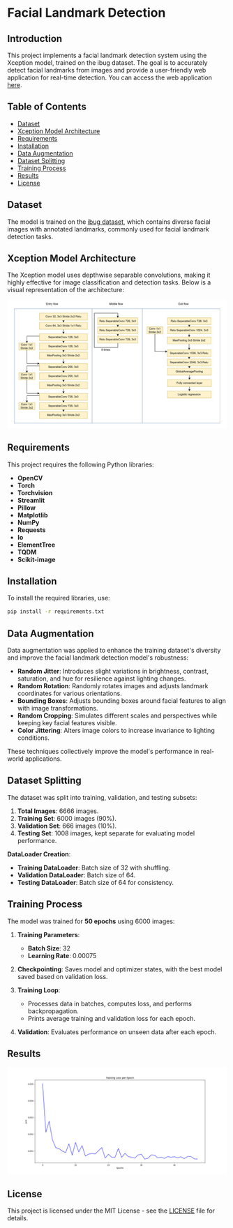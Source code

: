 # Facial Landmark Detection


## Introduction
This project implements a facial landmark detection system using the Xception model, trained on the ibug dataset. The goal is to accurately detect facial landmarks from images and provide a user-friendly web application for real-time detection. You can access the web application [here](http://digitrecognizerr.streamlit.app/).


## Table of Contents
- [Dataset](#dataset)
- [Xception Model Architecture](#xception-model-architecture)
- [Requirements](#requirements)
- [Installation](#installation)
- [Data Augmentation](#data-augmentation)
- [Dataset Splitting](#dataset-splitting)
- [Training Process](#training-process)
- [Results](#results)
- [License](#license)

## Dataset
The model is trained on the [ibug dataset](https://www.kaggle.com/datasets/toxicloser/ibug-300w-large-face-landmark-dataset), which contains diverse facial images with annotated landmarks, commonly used for facial landmark detection tasks.

## Xception Model Architecture
The Xception model uses depthwise separable convolutions, making it highly effective for image classification and detection tasks. Below is a visual representation of the architecture:

![Xception Model Architecture](https://github.com/Luytheti/Facial_Landmarks_Detection/blob/main/Images/xception-architecture.jpg)

## Requirements
This project requires the following Python libraries:

- **OpenCV**
- **Torch**
- **Torchvision**
- **Streamlit**
- **Pillow**
- **Matplotlib**
- **NumPy**
- **Requests**
- **Io**
- **ElementTree**
- **TQDM**
- **Scikit-image**

## Installation
To install the required libraries, use:

```bash
pip install -r requirements.txt

```

## Data Augmentation
Data augmentation was applied to enhance the training dataset's diversity and improve the facial landmark detection model's robustness:

- **Random Jitter**: Introduces slight variations in brightness, contrast, saturation, and hue for resilience against lighting changes.
- **Random Rotation**: Randomly rotates images and adjusts landmark coordinates for various orientations.
- **Bounding Boxes**: Adjusts bounding boxes around facial features to align with image transformations.
- **Random Cropping**: Simulates different scales and perspectives while keeping key facial features visible.
- **Color Jittering**: Alters image colors to increase invariance to lighting conditions.

These techniques collectively improve the model's performance in real-world applications.

## Dataset Splitting
The dataset was split into training, validation, and testing subsets:

1. **Total Images**: 6666 images.
2. **Training Set**: 6000 images (90%).
3. **Validation Set**: 666 images (10%).
4. **Testing Set**: 1008 images, kept separate for evaluating model performance.

**DataLoader Creation**:
- **Training DataLoader**: Batch size of 32 with shuffling.
- **Validation DataLoader**: Batch size of 64.
- **Testing DataLoader**: Batch size of 64 for consistency.

## Training Process
The model was trained for **50 epochs** using 6000 images:

1. **Training Parameters**:
   - **Batch Size**: 32
   - **Learning Rate**: 0.00075

2. **Checkpointing**: Saves model and optimizer states, with the best model saved based on validation loss.

3. **Training Loop**: 
   - Processes data in batches, computes loss, and performs backpropagation.
   - Prints average training and validation loss for each epoch.

4. **Validation**: Evaluates performance on unseen data after each epoch.

## Results

![Training Loss Graph](https://github.com/Luytheti/Facial_Landmarks_Detection/blob/main/Images/loss_epochs.png) 

## License
This project is licensed under the MIT License - see the [LICENSE](LICENSE) file for details.










